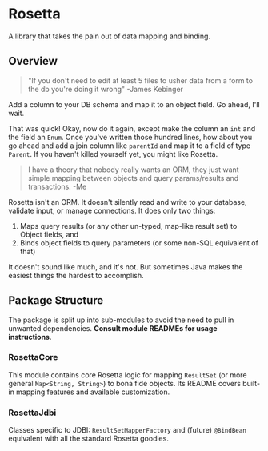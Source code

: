 # Rosetta

A library that takes the pain out of data mapping and binding.

## Overview

> "If you don't need to edit at least 5 files to usher data from a form to the db you're doing it wrong" -James Kebinger

Add a column to your DB schema and map it to an object field. Go ahead, I'll wait.

That was quick! Okay, now do it again, except make the column an `int` and the field an `Enum`. Once you've written those hundred lines, how about you go ahead and add a join column like `parentId` and map it to a field of type `Parent`. If you haven't killed yourself yet, you might like Rosetta.

> I have a theory that nobody really wants an ORM, they just want simple mapping between objects and query params/results and transactions. -Me

Rosetta isn't an ORM. It doesn't silently read and write to your database, validate input, or manage connections. It does only two things:

1. Maps query results (or any other un-typed, map-like result set) to Object fields, and
2. Binds object fields to query parameters (or some non-SQL equivalent of that)

It doesn't sound like much, and it's not. But sometimes Java makes the easiest things the hardest to accomplish.

## Package Structure

The package is split up into sub-modules to avoid the need to pull in unwanted dependencies. **Consult module READMEs for usage instructions**.

### RosettaCore

This module contains core Rosetta logic for mapping `ResultSet` (or more general `Map<String, String>`) to bona fide objects. Its README covers built-in mapping features and available customization.

### RosettaJdbi

Classes specific to JDBI: `ResultSetMapperFactory` and (future) `@BindBean` equivalent with all the standard Rosetta goodies.
